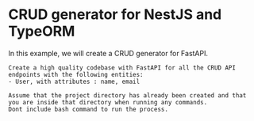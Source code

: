 # CRUD generator for NestJS and TypeORM


In this example, we will create a CRUD generator for FastAPI.

```stub
Create a high quality codebase with FastAPI for all the CRUD API endpoints with the following entities:
- User, with attributes : name, email

Assume that the project directory has already been created and that you are inside that directory when running any commands. 
Dont include bash command to run the process.
```
